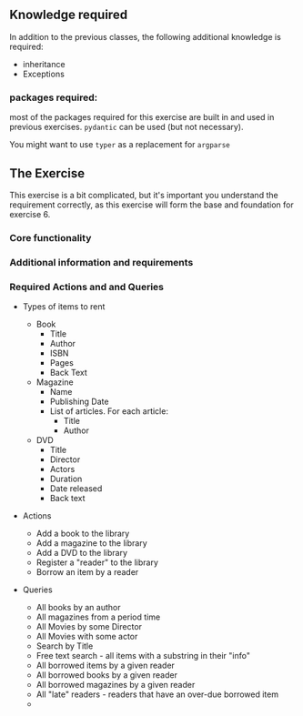 ## Knowledge required
In addition to the previous classes, the following additional knowledge is required:

- inheritance
- Exceptions

### packages required:
most of the packages required for this exercise are built in and used in previous exercises. `pydantic` can be used (but not necessary).

You might want to use `typer` as a replacement for `argparse`

## The Exercise

This exercise is a bit complicated, but it's important you understand the requirement correctly, as this exercise will form the base and foundation for exercise 6.

### Core functionality

### Additional information and requirements

### Required Actions and and Queries

- Types of items to rent
  - Book
    - Title
    - Author
    - ISBN
    - Pages
    - Back Text
  - Magazine
    - Name
    - Publishing Date
    - List of articles. For each article:
      - Title
      - Author
  - DVD
    - Title
    - Director
    - Actors
    - Duration
    - Date released
    - Back text
  

- Actions
  - Add a book to the library
  - Add a magazine to the library
  - Add a DVD to the library
  - Register a "reader" to the library
  - Borrow an item by a reader
- Queries
  - All books by an author
  - All magazines from a period time
  - All Movies by some Director
  - All Movies with some actor
  - Search by Title
  - Free text search - all items with a substring in their "info"
  - All borrowed items by a given reader
  - All borrowed books by a given reader
  - All borrowed magazines by a given reader
  - All "late" readers - readers that have an over-due borrowed item
  - 
